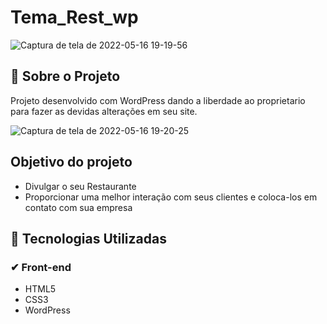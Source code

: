 # Tema_Rest_wp

![Captura de tela de 2022-05-16 19-19-56](https://user-images.githubusercontent.com/69124206/168691942-525a5c10-ba6f-4544-9c26-c543404cee9e.png)


## 🚀 Sobre o Projeto

Projeto desenvolvido com WordPress dando a liberdade ao proprietario para fazer as devidas alterações em seu site.

![Captura de tela de 2022-05-16 19-20-25](https://user-images.githubusercontent.com/69124206/168691786-3b457157-ef29-4f4f-b2ee-bd1e4bd1b041.png)


## Objetivo do projeto 

- Divulgar o seu Restaurante 
- Proporcionar uma melhor interação com seus clientes e coloca-los em contato com sua empresa


## 🚀 Tecnologias Utilizadas

###  ✔ Front-end

- HTML5
- CSS3
- WordPress
